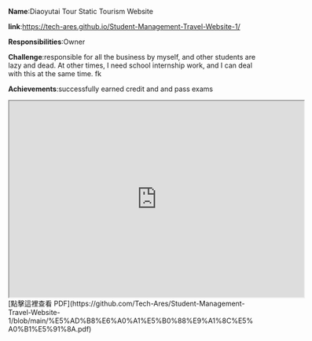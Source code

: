 **Name**:Diaoyutai Tour Static Tourism Website

**link**:https://tech-ares.github.io/Student-Management-Travel-Website-1/

**Responsibilities**:Owner

**Challenge**:responsible for all the business by myself, and other students are lazy and dead. At other times, I need school internship work, and I can deal with this at the same time.  fk 

**Achievements**:successfully earned credit and and pass exams

<iframe src="https://github.com/Tech-Ares/Student-Management-Travel-Website-1/blob/main/%E5%AD%B8%E6%A0%A1%E5%B0%88%E9%A1%8C%E5%A0%B1%E5%91%8A.pdf" width="600" height="400"></iframe>
[點擊這裡查看 PDF](https://github.com/Tech-Ares/Student-Management-Travel-Website-1/blob/main/%E5%AD%B8%E6%A0%A1%E5%B0%88%E9%A1%8C%E5%A0%B1%E5%91%8A.pdf)

